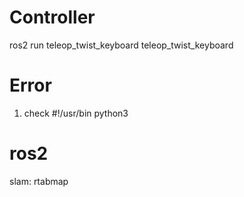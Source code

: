 # Controller
ros2 run teleop_twist_keyboard teleop_twist_keyboard 

# Error
1. check #!/usr/bin python3

# ros2
slam: rtabmap